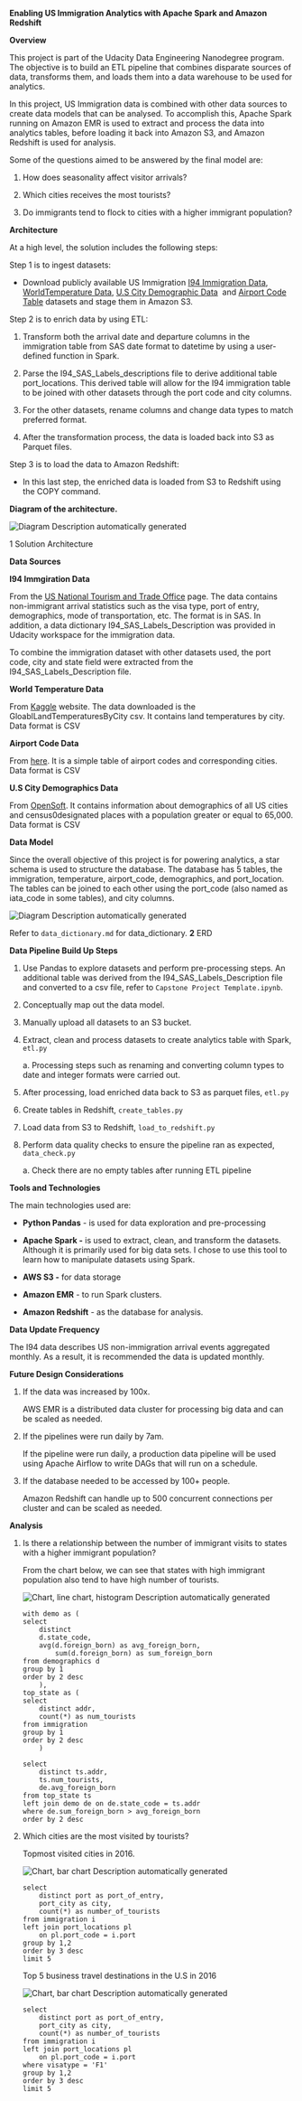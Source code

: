 **Enabling US Immigration Analytics with Apache Spark and Amazon
Redshift**

**Overview**

This project is part of the Udacity Data Engineering Nanodegree program.
The objective is to build an ETL pipeline that combines disparate
sources of data, transforms them, and loads them into a data warehouse
to be used for analytics.

In this project, US Immigration data is combined with other data sources
to create data models that can be analysed. To accomplish this, Apache
Spark running on Amazon EMR is used to extract and process the data into
analytics tables, before loading it back into Amazon S3, and Amazon
Redshift is used for analysis.

Some of the questions aimed to be answered by the final model are:

1.  How does seasonality affect visitor arrivals?

2.  Which cities receives the most tourists?

3.  Do immigrants tend to flock to cities with a higher immigrant
    population?

**Architecture**

At a high level, the solution includes the following steps:

Step 1 is to ingest datasets:

-   Download publicly available US Immigration [I94 Immigration
    Data](https://www.trade.gov/national-travel-and-tourism-office),
    [WorldTemperature
    Data](https://www.kaggle.com/datasets/berkeleyearth/climate-change-earth-surface-temperature-data),
    [U.S City Demographic
    Data](https://public.opendatasoft.com/explore/dataset/us-cities-demographics/export/) 
    and [Airport Code
    Table](https://datahub.io/core/airport-codes#data) datasets and
    stage them in Amazon S3.

Step 2 is to enrich data by using ETL:

1.  Transform both the arrival date and departure columns in the
    immigration table from SAS date format to datetime by using a
    user-defined function in Spark.

2.  Parse the I94_SAS_Labels_descriptions file to derive additional
    table port_locations. This derived table will allow for the I94
    immigration table to be joined with other datasets through the port
    code and city columns.

3.  For the other datasets, rename columns and change data types to
    match preferred format.

4.  After the transformation process, the data is loaded back into S3 as
    Parquet files.

Step 3 is to load the data to Amazon Redshift:

-   In this last step, the enriched data is loaded from S3 to Redshift
    using the COPY command.

**Diagram of the architecture.**

![Diagram Description automatically
generated](./media/image1.jpg)

1 Solution Architecture

**Data Sources**

**I94 Immgiration Data**

From the [US National Tourism and Trade
Office](https://www.trade.gov/national-travel-and-tourism-office) page.
The data contains non-immigrant arrival statistics such as the visa
type, port of entry, demographics, mode of transportation, etc. The
format is in SAS. In addition, a data dictionary
I94_SAS_Labels_Description was provided in Udacity workspace for the
immigration data.

To combine the immigration dataset with other datasets used, the port
code, city and state field were extracted from the
I94_SAS_Labels_Description file.

**World Temperature Data**

From
[Kaggle](https://www.kaggle.com/datasets/berkeleyearth/climate-change-earth-surface-temperature-data)
website. The data downloaded is the GloablLandTemperaturesByCity csv. It
contains land temperatures by city. Data format is CSV

**Airport Code Data**

From [here](https://datahub.io/core/airport-codes#data). It is a simple
table of airport codes and corresponding cities. Data format is CSV

**U.S City Demographics Data**

From
[OpenSoft](https://public.opendatasoft.com/explore/dataset/us-cities-demographics/export/).
It contains information about demographics of all US cities and
census0designated places with a population greater or equal to 65,000.
Data format is CSV

**Data Model**

Since the overall objective of this project is for powering analytics, a
star schema is used to structure the database. The database has 5
tables, the immigration, temperature, airport_code, demographics, and
port_location. The tables can be joined to each other using the
port_code (also named as iata_code in some tables), and city columns.

![Diagram Description automatically
generated](./media/image2.png)

Refer to `data_dictionary.md` for data_dictionary.
**2** ERD

**Data Pipeline Build Up Steps**

1.  Use Pandas to explore datasets and perform pre-processing steps. An
    additional table was derived from the I94_SAS_Labels_Description
    file and converted to a csv file, refer to `Capstone Project
    Template.ipynb`.

2.  Conceptually map out the data model.

3.  Manually upload all datasets to an S3 bucket.

4.  Extract, clean and process datasets to create analytics table with
    Spark, `etl.py`

    a.  Processing steps such as renaming and converting column types to
        date and integer formats were carried out.

5.  After processing, load enriched data back to S3 as parquet files,
    `etl.py`

6.  Create tables in Redshift, `create_tables.py`

7.  Load data from S3 to Redshift, `load_to_redshift.py`

8.  Perform data quality checks to ensure the pipeline ran as expected,
    `data_check.py`

    a.  Check there are no empty tables after running ETL pipeline

**Tools and Technologies**

The main technologies used are:

-   **Python Pandas** - is used for data exploration and pre-processing

-   **Apache Spark -** is used to extract, clean, and transform the
    datasets. Although it is primarily used for big data sets. I chose
    to use this tool to learn how to manipulate datasets using Spark.

-   **AWS S3 -** for data storage

-   **Amazon EMR** - to run Spark clusters.

-   **Amazon Redshift** - as the database for analysis.

**Data Update Frequency**

The I94 data describes US non-immigration arrival events aggregated
monthly. As a result, it is recommended the data is updated monthly.

**Future Design Considerations**

1.  If the data was increased by 100x.

    AWS EMR is a distributed data cluster for processing big data and can be scaled as needed.

2.  If the pipelines were run daily by 7am.

    If the pipeline were run daily, a production data pipeline will be used using Apache Airflow to write DAGs that will run on a schedule.

3.  If the database needed to be accessed by 100+ people.

    Amazon Redshift can handle up to 500 concurrent connections per cluster and can be scaled as needed.

**Analysis**

1.  Is there a relationship between the number of immigrant visits to
    states with a higher immigrant population?

    From the chart below, we can see that states with high immigrant
    population also tend to have high number of tourists.

    ![Chart, line chart, histogram Description automatically
    generated](./media/image3.png)

    ```
    with demo as (
    select 
        distinct
        d.state_code,
        avg(d.foreign_born) as avg_foreign_born,
            sum(d.foreign_born) as sum_foreign_born
    from demographics d
    group by 1
    order by 2 desc
        ),
    top_state as (   
    select 
        distinct addr,
        count(*) as num_tourists
    from immigration 
    group by 1 
    order by 2 desc
        )
        
    select 
        distinct ts.addr,
        ts.num_tourists,
        de.avg_foreign_born
    from top_state ts 
    left join demo de on de.state_code = ts.addr
    where de.sum_foreign_born > avg_foreign_born
    order by 2 desc
    ```

2.  Which cities are the most visited by tourists?

    Topmost visited cities in 2016.

    ![Chart, bar chart Description automatically
    generated](./media/image4.png)

    ```
    select 
        distinct port as port_of_entry,
        port_city as city,
        count(*) as number_of_tourists
    from immigration i
    left join port_locations pl 
        on pl.port_code = i.port
    group by 1,2
    order by 3 desc
    limit 5
    ```

    Top 5 business travel destinations in the U.S in 2016

    ![Chart, bar chart Description automatically
    generated](./media/image5.png)

    ```
    select 
        distinct port as port_of_entry,
        port_city as city,
        count(*) as number_of_tourists
    from immigration i
    left join port_locations pl 
        on pl.port_code = i.port
    where visatype = 'F1'
    group by 1,2
    order by 3 desc
    limit 5
    ```
